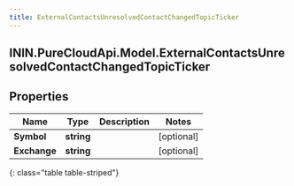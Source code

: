 ```yaml
---
title: ExternalContactsUnresolvedContactChangedTopicTicker
---
```

## ININ.PureCloudApi.Model.ExternalContactsUnresolvedContactChangedTopicTicker

## Properties

|Name | Type | Description | Notes|
|------------ | ------------- | ------------- | -------------|
| **Symbol** | **string** |  | [optional] |
| **Exchange** | **string** |  | [optional] |
{: class="table table-striped"}


